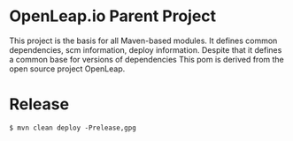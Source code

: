 OpenLeap.io Parent Project
=========================

This project is the basis for all Maven-based modules.
It defines common dependencies, scm information, deploy information. 
Despite that it defines a common base for versions of dependencies
This pom is derived from the open source project OpenLeap. 

# Release

```
$ mvn clean deploy -Prelease,gpg
```


